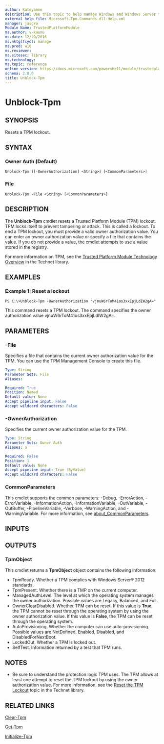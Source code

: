 ```yaml
---
author: Kateyanne
description: Use this topic to help manage Windows and Windows Server technologies with Windows PowerShell.
external help file: Microsoft.Tpm.Commands.dll-Help.xml
manager: jasgro
Module Name: TrustedPlatformModule
ms.author: v-kaunu
ms.date: 12/20/2016
ms.mktglfcycl: manage
ms.prod: w10
ms.reviewer: 
ms.sitesec: library
ms.technology: 
ms.topic: reference
online version: https://docs.microsoft.com/powershell/module/trustedplatformmodule/unblock-tpm?view=windowsserver2016-ps&wt.mc_id=ps-gethelp
schema: 2.0.0
title: Unblock-Tpm
---
```


# Unblock-Tpm

## SYNOPSIS
Resets a TPM lockout.

## SYNTAX

### Owner Auth (Default)
```
Unblock-Tpm [[-OwnerAuthorization] <String>] [<CommonParameters>]
```

### File
```
Unblock-Tpm -File <String> [<CommonParameters>]
```

## DESCRIPTION
The **Unblock-Tpm** cmdlet resets a Trusted Platform Module (TPM) lockout.
TPM locks itself to prevent tampering or attack.
This is called a lockout.
To end a TPM lockout, you must provide a valid owner authorization value.
You can enter an owner authorization value or specify a file that contains the value.
If you do not provide a value, the cmdlet attempts to use a value stored in the registry.

For more information on TPM, see the [Trusted Platform Module Technology Overview](https://technet.microsoft.com/en-us/library/jj131725.aspx) in the Technet library.

## EXAMPLES

### Example 1: Reset a lockout
```
PS C:\>Unblock-Tpm -OwnerAuthorization "vjnuW6rToM41os3xxEpjLdIW2gA="
```

This command resets a TPM lockout.
The command specifies the owner authorization value vjnuW6rToM41os3xxEpjLdIW2gA=.

## PARAMETERS

### -File
Specifies a file that contains the current owner authorization value for the TPM.
You can use the TPM Management Console to create this file.

```yaml
Type: String
Parameter Sets: File
Aliases: 

Required: True
Position: Named
Default value: None
Accept pipeline input: False
Accept wildcard characters: False
```

### -OwnerAuthorization
Specifies the current owner authorization value for the TPM.

```yaml
Type: String
Parameter Sets: Owner Auth
Aliases: o

Required: False
Position: 1
Default value: None
Accept pipeline input: True (ByValue)
Accept wildcard characters: False
```

### CommonParameters
This cmdlet supports the common parameters: -Debug, -ErrorAction, -ErrorVariable, -InformationAction, -InformationVariable, -OutVariable, -OutBuffer, -PipelineVariable, -Verbose, -WarningAction, and -WarningVariable. For more information, see [about_CommonParameters](https://go.microsoft.com/fwlink/?LinkID=113216).

## INPUTS

## OUTPUTS

### TpmObject
This cmdlet returns a **TpmObject** object contains the following information:

- TpmReady. Whether a TPM complies with Windows Server® 2012 standards.
- TpmPresent. Whether there is a TMP on the current computer.
- ManagedAuthLevel. The level at which the operating system manages the owner authorization. Possible values are Legacy, Balanced, and Full.
- OwnerClearDisabled. Whether TPM can be reset. If this value is **True**, the TPM cannot be reset through the operating system by using the owner authorization value. If this value is **False**, the TPM can be reset through the operating system. 
- AutoProvisioning. Whether the computer can use auto-provisioning. Possible values are NotDefined, Enabled, Disabled, and DisabledForNextBoot.
- LockedOut. Whether a TPM is locked out.
- SelfTest. Information returned by a test that TPM runs.

## NOTES
* Be sure to understand the protection logic TPM uses. The TPM allows at least one attempt to reset the TPM lockout by using the owner authorization value. For more information, see the [Reset the TPM Lockout](https://technet.microsoft.com/en-us/library/dd851452.aspx) topic in the Technet library.

## RELATED LINKS

[Clear-Tpm](./Clear-Tpm.md)

[Get-Tpm](./Get-Tpm.md)

[Initialize-Tpm](./Initialize-Tpm.md)


